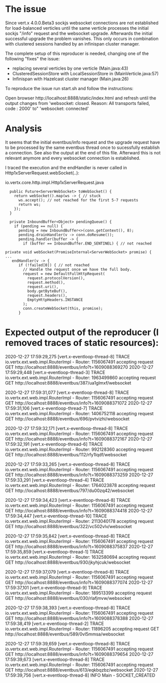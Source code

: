# The issue
Since vert.x 4.0.0.Beta3 sockjs websocket connections are not established
for load-balanced verticles until the same verticle processes the initial sockjs "/info" request and the websocket upgrade.
Afterwards the initial successful upgrade the problem vanishes.
This only occurs in combination with clustered sessions handled by an infinispan cluster manager.

The complete setup of this reproducer is needed, changing one of the following "fixes" the issue:

 * replacing several verticles by one verticle (Main.java:43)
 * ClusteredSessionStore with LocalSessionStore in (MainVerticle.java:57)
 * Infinispan with Hazelcast cluster manager (Main.java:26)

To reproduce the issue run start.sh and follow the instructions:

Open browser http://localhost:8888/static/index.html
and refresh until the output changes from
  'websocket: closed. Reason: All transports failed, code : 2000'
to"
  'websocket: connected'

# Analysis

It seems that the initial eventbus/info request and the upgrade request have to be processed by the same eventbus thread once
to sucessfully establish a connection.
See also the output at the end of this file.
Afterward this is not relevant anymore and every websocket connection is established.

I traced the execution and the endHandler is never called in Http1xServerRequest.webSocket(..):

io.vertx.core.http.impl.Http1xServerRequest.java
```
  public Future<ServerWebSocket> toWebSocket() {
    return webSocket().map(ws -> { // stuck
      ws.accept(); // not reached for the first 5-7 requests
      return ws;
    });
  }

  private InboundBuffer<Object> pendingQueue() {
    if (pending == null) {
      pending = new InboundBuffer<>(conn.getContext(), 8);
      pending.drainHandler(v -> conn.doResume());
      pending.handler(buffer -> {
        if (buffer == InboundBuffer.END_SENTINEL) { // not reached

private void webSocket(PromiseInternal<ServerWebSocket> promise) {
...
   endHandler(v -> {
      if (!failed[0]) { // not reached
        // Handle the request once we have the full body.
        request = new DefaultFullHttpRequest(
          request.protocolVersion(),
          request.method(),
          request.uri(),
          body.getByteBuf(),
          request.headers(),
          EmptyHttpHeaders.INSTANCE
        );
        conn.createWebSocket(this, promise);
      }
```
# Expected output of the reproducer (I removed traces of static resources):

2020-12-27 17:59:29,275 [vert.x-eventloop-thread-8] TRACE io.vertx.ext.web.impl.RouterImpl - Router: 1156067491 accepting request GET http://localhost:8888/eventbus/info?t=1609088369270
2020-12-27 17:59:29,448 [vert.x-eventloop-thread-3] TRACE io.vertx.ext.web.impl.RouterImpl - Router: 1963499860 accepting request GET http://localhost:8888/eventbus/387/ua1glmxf/websocket

2020-12-27 17:59:31,077 [vert.x-eventloop-thread-8] TRACE io.vertx.ext.web.impl.RouterImpl - Router: 1156067491 accepting request GET http://localhost:8888/eventbus/info?t=1609088371072
2020-12-27 17:59:31,106 [vert.x-eventloop-thread-7] TRACE io.vertx.ext.web.impl.RouterImpl - Router: 1406752118 accepting request GET http://localhost:8888/eventbus/696/pvtvizhi/websocket

2020-12-27 17:59:32,171 [vert.x-eventloop-thread-8] TRACE io.vertx.ext.web.impl.RouterImpl - Router: 1156067491 accepting request GET http://localhost:8888/eventbus/info?t=1609088372167
2020-12-27 17:59:32,191 [vert.x-eventloop-thread-6] TRACE io.vertx.ext.web.impl.RouterImpl - Router: 992128360 accepting request GET http://localhost:8888/eventbus/112/rfy1lqdf/websocket

2020-12-27 17:59:33,265 [vert.x-eventloop-thread-8] TRACE io.vertx.ext.web.impl.RouterImpl - Router: 1156067491 accepting request GET http://localhost:8888/eventbus/info?t=1609088373259
2020-12-27 17:59:33,291 [vert.x-eventloop-thread-4] TRACE io.vertx.ext.web.impl.RouterImpl - Router: 1764023878 accepting request GET http://localhost:8888/eventbus/797/du00zq42/websocket

2020-12-27 17:59:34,423 [vert.x-eventloop-thread-8] TRACE io.vertx.ext.web.impl.RouterImpl - Router: 1156067491 accepting request GET http://localhost:8888/eventbus/info?t=1609088374418
2020-12-27 17:59:34,447 [vert.x-eventloop-thread-10] TRACE io.vertx.ext.web.impl.RouterImpl - Router: 2113040178 accepting request GET http://localhost:8888/eventbus/322/vc502vlv/websocket

2020-12-27 17:59:35,842 [vert.x-eventloop-thread-8] TRACE io.vertx.ext.web.impl.RouterImpl - Router: 1156067491 accepting request GET http://localhost:8888/eventbus/info?t=1609088375837
2020-12-27 17:59:35,859 [vert.x-eventloop-thread-1] TRACE io.vertx.ext.web.impl.RouterImpl - Router: 1632580694 accepting request GET http://localhost:8888/eventbus/930/jkyhjcuk/websocket

2020-12-27 17:59:37,079 [vert.x-eventloop-thread-8] TRACE io.vertx.ext.web.impl.RouterImpl - Router: 1156067491 accepting request GET http://localhost:8888/eventbus/info?t=1609088377074
2020-12-27 17:59:37,101 [vert.x-eventloop-thread-9] TRACE io.vertx.ext.web.impl.RouterImpl - Router: 189513399 accepting request GET http://localhost:8888/eventbus/030/rlafjmvw/websocket

2020-12-27 17:59:38,393 [vert.x-eventloop-thread-8] TRACE io.vertx.ext.web.impl.RouterImpl - Router: 1156067491 accepting request GET http://localhost:8888/eventbus/info?t=1609088378388
2020-12-27 17:59:38,419 [vert.x-eventloop-thread-2] TRACE io.vertx.ext.web.impl.RouterImpl - Router: 11896205 accepting request GET http://localhost:8888/eventbus/589/0vl5mmsa/websocket

2020-12-27 17:59:39,659 [vert.x-eventloop-thread-8] TRACE io.vertx.ext.web.impl.RouterImpl - Router: 1156067491 accepting request GET http://localhost:8888/eventbus/info?t=1609088379654
2020-12-27 17:59:39,673 [vert.x-eventloop-thread-8] TRACE io.vertx.ext.web.impl.RouterImpl - Router: 1156067491 accepting request GET http://localhost:8888/eventbus/613/eqkbqzbz/websocket
2020-12-27 17:59:39,756 [vert.x-eventloop-thread-8] INFO  Main - SOCKET_CREATED
